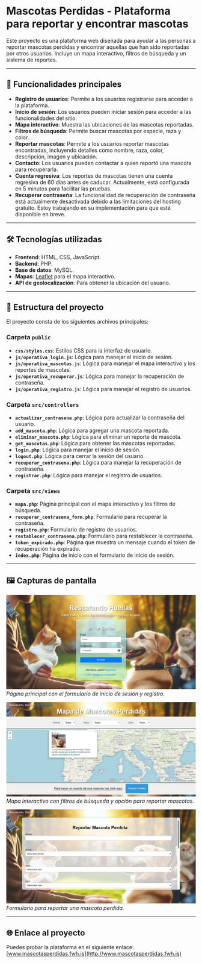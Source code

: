 # Mascotas Perdidas - Plataforma para reportar y encontrar mascotas

Este proyecto es una plataforma web diseñada para ayudar a las personas a reportar mascotas perdidas y encontrar aquellas que han sido reportadas por otros usuarios. Incluye un mapa interactivo, filtros de búsqueda y un sistema de reportes.

---

## 🚀 Funcionalidades principales

- **Registro de usuarios**: Permite a los usuarios registrarse para acceder a la plataforma.
- **Inicio de sesión**: Los usuarios pueden iniciar sesión para acceder a las funcionalidades del sitio.
- **Mapa interactivo**: Muestra las ubicaciones de las mascotas reportadas.
- **Filtros de búsqueda**: Permite buscar mascotas por especie, raza y color.
- **Reportar mascotas**: Permite a los usuarios reportar mascotas encontradas, incluyendo detalles como nombre, raza, color, descripción, imagen y ubicación.
- **Contacto**: Los usuarios pueden contactar a quien reportó una mascota para recuperarla.
- **Cuenta regresiva**: Los reportes de mascotas tienen una cuenta regresiva de 60 días antes de caducar. Actualmente, está configurada en 5 minutos para facilitar las pruebas.
- **Recuperar contraseña**: La funcionalidad de recuperación de contraseña está actualmente desactivada debido a las limitaciones del hosting gratuito. Estoy trabajando en su implementación para que esté disponible en breve.

---

## 🛠️ Tecnologías utilizadas

- **Frontend**: HTML, CSS, JavaScript.
- **Backend**: PHP.
- **Base de datos**: MySQL.
- **Mapas**: [Leaflet](https://leafletjs.com/) para el mapa interactivo.
- **API de geolocalización**: Para obtener la ubicación del usuario.

---

## 📂 Estructura del proyecto

El proyecto consta de los siguientes archivos principales:

### **Carpeta `public`**
- **`css/styles.css`**: Estilos CSS para la interfaz de usuario.
- **`js/operativa_login.js`**: Lógica para manejar el inicio de sesión.
- **`js/operativa_mascotas.js`**: Lógica para manejar el mapa interactivo y los reportes de mascotas.
- **`js/operativa_recuperar.js`**: Lógica para manejar la recuperación de contraseña.
- **`js/operativa_registro.js`**: Lógica para manejar el registro de usuarios.

### **Carpeta `src/controllers`**
- **`actualizar_contrasena.php`**: Lógica para actualizar la contraseña del usuario.
- **`add_mascota.php`**: Lógica para agregar una mascota reportada.
- **`eliminar_mascota.php`**: Lógica para eliminar un reporte de mascota.
- **`get_mascotas.php`**: Lógica para obtener las mascotas reportadas.
- **`login.php`**: Lógica para manejar el inicio de sesión.
- **`logout.php`**: Lógica para cerrar la sesión del usuario.
- **`recuperar_contrasena.php`**: Lógica para manejar la recuperación de contraseña.
- **`registrar.php`**: Lógica para manejar el registro de usuarios.

### **Carpeta `src/views`**
- **`mapa.php`**: Página principal con el mapa interactivo y los filtros de búsqueda.
- **`recuperar_contrasena_form.php`**: Formulario para recuperar la contraseña.
- **`registro.php`**: Formulario de registro de usuarios.
- **`restablecer_contrasena.php`**: Formulario para restablecer la contraseña.
- **`token_expirado.php`**: Página que muestra un mensaje cuando el token de recuperación ha expirado.
- **`index.php`**: Página de inicio con el formulario de inicio de sesión.

---

## 🖼️ Capturas de pantalla

![Página principal](capturas/index.jpg)  
*Página principal con el formulario de inicio de sesión y registro.*

![Mapa interactivo](capturas/mapa.jpg)  
*Mapa interactivo con filtros de búsqueda y opción para reportar mascotas.*

![Formulario de reporte](capturas/repor.jpg)  
*Formulario para reportar una mascota perdida.*

---

## 🌐 Enlace al proyecto

Puedes probar la plataforma en el siguiente enlace: [www.mascotasperdidas.fwh.is](http://www.mascotasperdidas.fwh.is)

